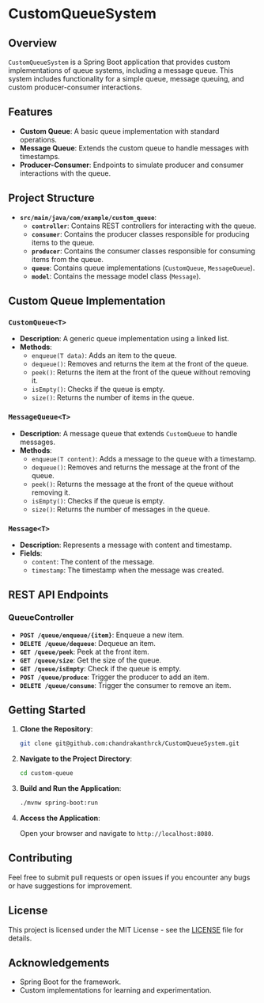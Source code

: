 # CustomQueueSystem

## Overview

`CustomQueueSystem` is a Spring Boot application that provides custom implementations of queue systems, including a message queue. This system includes functionality for a simple queue, message queuing, and custom producer-consumer interactions.

## Features

- **Custom Queue**: A basic queue implementation with standard operations.
- **Message Queue**: Extends the custom queue to handle messages with timestamps.
- **Producer-Consumer**: Endpoints to simulate producer and consumer interactions with the queue.

## Project Structure

- **`src/main/java/com/example/custom_queue`**:
  - **`controller`**: Contains REST controllers for interacting with the queue.
  - **`consumer`**: Contains the producer classes responsible for producing items to the queue.
  - **`producer`**: Contains the consumer classes responsible for consuming items from the queue.
  - **`queue`**: Contains queue implementations (`CustomQueue`, `MessageQueue`).
  - **`model`**: Contains the message model class (`Message`).

## Custom Queue Implementation

### `CustomQueue<T>`

- **Description**: A generic queue implementation using a linked list.
- **Methods**:
  - `enqueue(T data)`: Adds an item to the queue.
  - `dequeue()`: Removes and returns the item at the front of the queue.
  - `peek()`: Returns the item at the front of the queue without removing it.
  - `isEmpty()`: Checks if the queue is empty.
  - `size()`: Returns the number of items in the queue.

### `MessageQueue<T>`

- **Description**: A message queue that extends `CustomQueue` to handle messages.
- **Methods**:
  - `enqueue(T content)`: Adds a message to the queue with a timestamp.
  - `dequeue()`: Removes and returns the message at the front of the queue.
  - `peek()`: Returns the message at the front of the queue without removing it.
  - `isEmpty()`: Checks if the queue is empty.
  - `size()`: Returns the number of messages in the queue.

### `Message<T>`

- **Description**: Represents a message with content and timestamp.
- **Fields**:
  - `content`: The content of the message.
  - `timestamp`: The timestamp when the message was created.

## REST API Endpoints

### QueueController

- **`POST /queue/enqueue/{item}`**: Enqueue a new item.
- **`DELETE /queue/dequeue`**: Dequeue an item.
- **`GET /queue/peek`**: Peek at the front item.
- **`GET /queue/size`**: Get the size of the queue.
- **`GET /queue/isEmpty`**: Check if the queue is empty.
- **`POST /queue/produce`**: Trigger the producer to add an item.
- **`DELETE /queue/consume`**: Trigger the consumer to remove an item.

## Getting Started

1. **Clone the Repository**:

   ```sh
   git clone git@github.com:chandrakanthrck/CustomQueueSystem.git
   ```

2. **Navigate to the Project Directory**:

   ```sh
   cd custom-queue
   ```

3. **Build and Run the Application**:

   ```sh
   ./mvnw spring-boot:run
   ```

4. **Access the Application**:

   Open your browser and navigate to `http://localhost:8080`.

## Contributing

Feel free to submit pull requests or open issues if you encounter any bugs or have suggestions for improvement.

## License

This project is licensed under the MIT License - see the [LICENSE](LICENSE) file for details.

## Acknowledgements

- Spring Boot for the framework.
- Custom implementations for learning and experimentation.
